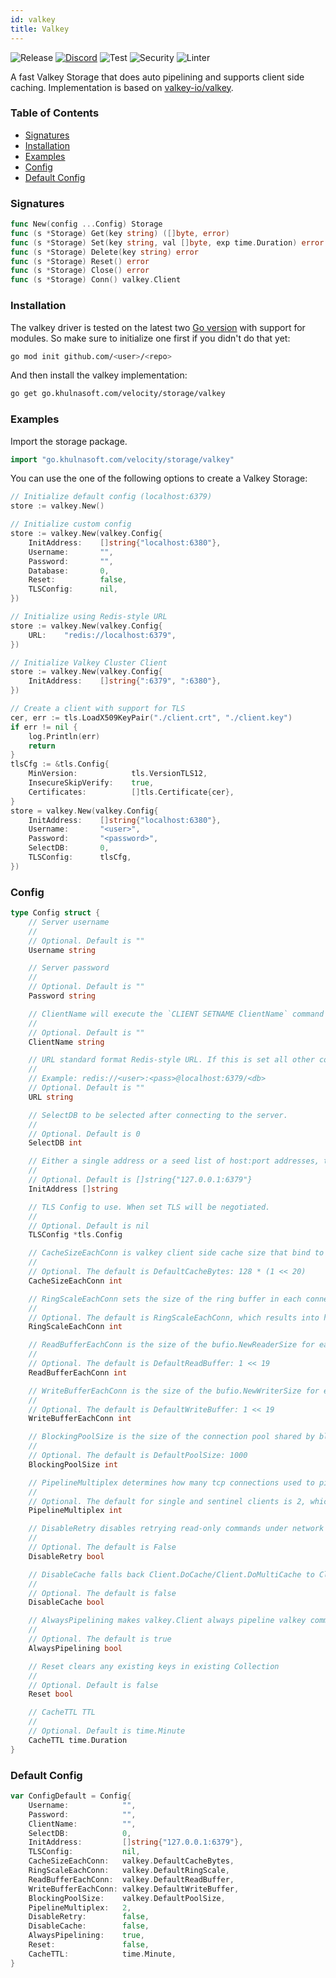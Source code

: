 ```yaml
---
id: valkey
title: Valkey
---
```


![Release](https://img.shields.io/github/v/tag/khulnasoft/storage?filter=valkey*)
[![Discord](https://img.shields.io/discord/704680098577514527?style=flat&label=%F0%9F%92%AC%20discord&color=00ACD7)](https://khulnasoft.com/discord)
![Test](https://img.shields.io/github/actions/workflow/status/khulnasoft/storage/test-valkey.yml?label=Tests)
![Security](https://img.shields.io/github/actions/workflow/status/khulnasoft/storage/gosec.yml?label=Security)
![Linter](https://img.shields.io/github/actions/workflow/status/khulnasoft/storage/linter.yml?label=Linter)

A fast Valkey Storage that does auto pipelining and supports client side caching. Implementation is based on [valkey-io/valkey](https://github.com/valkey-io/valkey-go).

### Table of Contents

- [Signatures](#signatures)
- [Installation](#installation)
- [Examples](#examples)
- [Config](#config)
- [Default Config](#default-config)

### Signatures

```go
func New(config ...Config) Storage
func (s *Storage) Get(key string) ([]byte, error)
func (s *Storage) Set(key string, val []byte, exp time.Duration) error
func (s *Storage) Delete(key string) error
func (s *Storage) Reset() error
func (s *Storage) Close() error
func (s *Storage) Conn() valkey.Client
```

### Installation

The valkey driver is tested on the latest two [Go version](https://golang.org/dl/) with support for modules. So make sure to initialize one first if you didn't do that yet:

```bash
go mod init github.com/<user>/<repo>
```

And then install the valkey implementation:

```bash
go get go.khulnasoft.com/velocity/storage/valkey
```

### Examples

Import the storage package.

```go
import "go.khulnasoft.com/velocity/storage/valkey"
```

You can use the one of the following options to create a Valkey Storage:

```go
// Initialize default config (localhost:6379)
store := valkey.New()

// Initialize custom config 
store := valkey.New(valkey.Config{
    InitAddress:    []string{"localhost:6380"},
    Username:       "",
    Password:       "",
    Database:       0,
    Reset:          false,
    TLSConfig:      nil,
})

// Initialize using Redis-style URL
store := valkey.New(valkey.Config{
    URL:    "redis://localhost:6379",
})

// Initialize Valkey Cluster Client
store := valkey.New(valkey.Config{
    InitAddress:    []string{":6379", ":6380"},
})

// Create a client with support for TLS
cer, err := tls.LoadX509KeyPair("./client.crt", "./client.key")
if err != nil {
    log.Println(err)
    return
}
tlsCfg := &tls.Config{
    MinVersion:            tls.VersionTLS12,
    InsecureSkipVerify:    true,
    Certificates:          []tls.Certificate{cer},
}
store = valkey.New(valkey.Config{
    InitAddress:    []string{"localhost:6380"},
    Username:       "<user>",
    Password:       "<password>",
    SelectDB:       0,
    TLSConfig:      tlsCfg,
})

```

### Config

```go
type Config struct {
    // Server username
    //
    // Optional. Default is ""
    Username string

    // Server password
    //
    // Optional. Default is ""
    Password string

    // ClientName will execute the `CLIENT SETNAME ClientName` command for each conn.
    //
    // Optional. Default is ""
    ClientName string

    // URL standard format Redis-style URL. If this is set all other config options, InitAddress, Username, Password, ClientName, and SelectDB have no effect.
    //
    // Example: redis://<user>:<pass>@localhost:6379/<db>
    // Optional. Default is ""
    URL string

    // SelectDB to be selected after connecting to the server.
    //
    // Optional. Default is 0
    SelectDB int

    // Either a single address or a seed list of host:port addresses, this enables FailoverClient and ClusterClient
    //
    // Optional. Default is []string{"127.0.0.1:6379"}
    InitAddress []string

    // TLS Config to use. When set TLS will be negotiated.
    //
    // Optional. Default is nil
    TLSConfig *tls.Config

    // CacheSizeEachConn is valkey client side cache size that bind to each TCP connection to a single valkey instance.
    //
    // Optional. The default is DefaultCacheBytes: 128 * (1 << 20)
    CacheSizeEachConn int

    // RingScaleEachConn sets the size of the ring buffer in each connection to (2 ^ RingScaleEachConn).
    //
    // Optional. The default is RingScaleEachConn, which results into having a ring of size 2^10 for each connection.
    RingScaleEachConn int

    // ReadBufferEachConn is the size of the bufio.NewReaderSize for each connection, default to DefaultReadBuffer (0.5 MiB).
    //
    // Optional. The default is DefaultReadBuffer: 1 << 19
    ReadBufferEachConn int

    // WriteBufferEachConn is the size of the bufio.NewWriterSize for each connection, default to DefaultWriteBuffer (0.5 MiB).
    //
    // Optional. The default is DefaultWriteBuffer: 1 << 19
    WriteBufferEachConn int

    // BlockingPoolSize is the size of the connection pool shared by blocking commands (ex BLPOP, XREAD with BLOCK).
    //
    // Optional. The default is DefaultPoolSize: 1000
    BlockingPoolSize int

    // PipelineMultiplex determines how many tcp connections used to pipeline commands to one valkey instance.
    //
    // Optional. The default for single and sentinel clients is 2, which means 4 connections (2^2).
    PipelineMultiplex int

    // DisableRetry disables retrying read-only commands under network errors
    //
    // Optional. The default is False
    DisableRetry bool

    // DisableCache falls back Client.DoCache/Client.DoMultiCache to Client.Do/Client.DoMulti
    //
    // Optional. The default is false
    DisableCache bool

    // AlwaysPipelining makes valkey.Client always pipeline valkey commands even if they are not issued concurrently.
    //
    // Optional. The default is true
    AlwaysPipelining bool

    // Reset clears any existing keys in existing Collection
    //
    // Optional. Default is false
    Reset bool

    // CacheTTL TTL
    //
    // Optional. Default is time.Minute
    CacheTTL time.Duration
}
```

### Default Config

```go
var ConfigDefault = Config{
    Username:            "",
    Password:            "",
    ClientName:          "",
    SelectDB:            0,
    InitAddress:         []string{"127.0.0.1:6379"},
    TLSConfig:           nil,
    CacheSizeEachConn:   valkey.DefaultCacheBytes,
    RingScaleEachConn:   valkey.DefaultRingScale,
    ReadBufferEachConn:  valkey.DefaultReadBuffer,
    WriteBufferEachConn: valkey.DefaultWriteBuffer,
    BlockingPoolSize:    valkey.DefaultPoolSize,
    PipelineMultiplex:   2,
    DisableRetry:        false,
    DisableCache:        false,
    AlwaysPipelining:    true,
    Reset:               false,
    CacheTTL:            time.Minute,
}
```
